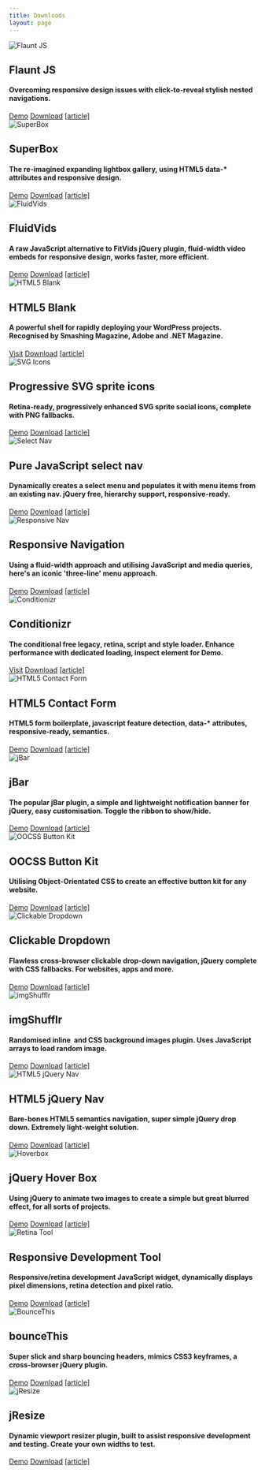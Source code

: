 ```yaml
---
title: Downloads
layout: page
---
```


<div class="download-item">
	<img src="/img/downloads/flaunt-js.jpg" alt="Flaunt JS">
	<div class="download-details">
		<h2>Flaunt JS</h2>
		<h4>Overcoming responsive design issues with click-to-reveal stylish nested navigations.</h4>
		<a href="//toddmotto.com/labs/flaunt-js" onclick="_gaq.push(['_trackEvent', 'Click', 'Demo Flaunt, 'Flaunt Demo']);">Demo</a>
		<a href="//toddmotto.com/labs/flaunt-js/flaunt-js.zip" onclick="_gaq.push(['_trackEvent', 'Click', 'Download Flaunt, 'Flaunt Download']);">Download</a>
		<a href="//toddmotto.com/flaunt-js-for-stylish-responsive-navigations-with-nested-click-to-reveal">[article]</a>
	</div>
</div>
<div class="download-item">
	<img src="/img/downloads/superbox.jpg" alt="SuperBox">
	<div class="download-details">
		<h2>SuperBox</h2>
		<h4>The re-imagined expanding lightbox gallery, using HTML5 data-* attributes and responsive design.</h4>
		<a href="//toddmotto.com/labs/superbox" onclick="_gaq.push(['_trackEvent', 'Click', 'Demo SuperBox, 'SuperBox Demo']);">Demo</a>
		<a href="//toddmotto.com/labs/superbox/superbox.zip" onclick="_gaq.push(['_trackEvent', 'Click', 'Download SuperBox, 'SuperBox Download']);">Download</a>
		<a href="//toddmotto.com/introducing-superbox-the-reimagined-lightbox-gallery">[article]</a>
	</div>
</div>
<div class="download-item">
	<img src="/img/downloads/fluidvids.jpg" alt="FluidVids">
	<div class="download-details">
		<h2>FluidVids</h2>
		<h4>A raw JavaScript alternative to FitVids jQuery plugin, fluid-width video embeds for responsive design, works faster, more efficient.</h4>
		<a href="//toddmotto.com/labs/fluidvids" onclick="_gaq.push(['_trackEvent', 'Click', 'Demo FluidVids, 'FluidVids Demo']);">Demo</a>
		<a href="//toddmotto.com/labs/fluidvids/fluidvids.zip" onclick="_gaq.push(['_trackEvent', 'Click', 'Download FluidVids, 'FluidVids Download']);">Download</a>
		<a href="//toddmotto.com/fluid-and-responsive-youtube-and-vimeo-videos-with-fluidvids-js">[article]</a>
	</div>
</div>
<div class="download-item">
	<img src="/img/downloads/html5blank.jpg" alt="HTML5 Blank">
	<div class="download-details">
		<h2>HTML5 Blank</h2>
		<h4>A powerful shell for rapidly deploying your WordPress projects. Recognised by Smashing Magazine, Adobe and .NET Magazine.</h4>
		<a href="//html5blank.com" target="_blank">Visit</a>
		<a href="//github.com/toddmotto/html5blank/archive/master.zip" onclick="_gaq.push(['_trackEvent', 'Click', 'HTML5 Blank Theme Download', 'HTML5 Blank Download']);">Download</a>
		<a href="//toddmotto.com/html5-blank-rapid-wordpress-theme-development">[article]</a>
	</div>
</div>
<div class="download-item">
	<img src="/img/downloads/svg-icons.jpg" alt="SVG Icons">
	<div class="download-details">
		<h2>Progressive SVG sprite icons</h2>
		<h4>Retina-ready, progressively enhanced SVG sprite social icons, complete with PNG fallbacks.</h4>
		<a href="//toddmotto.com/labs/svg-icons" onclick="_gaq.push(['_trackEvent', 'Click', 'Demo SVG Icons, 'SVG Icons Demo']);">Demo</a>
		<a href="//toddmotto.com/labs/svg-icons/svg-icons.zip" onclick="_gaq.push(['_trackEvent', 'Click', 'Download SVG Icons, 'SVG Icons Download']);">Download</a>
		<a href="//toddmotto.com/progressively-enhanced-svg-sprite-icons/">[article]</a>
	</div>
</div>
<div class="download-item">
	<img src="/img/downloads/select-nav-js.jpg" alt="Select Nav">
	<div class="download-details">
		<h2>Pure JavaScript select nav</h2>
		<h4>Dynamically creates a select menu and populates it with menu items from an existing nav. jQuery free, hierarchy support, responsive-ready.</h4>
		<a href="//toddmotto.com/labs/selectnav" onclick="_gaq.push(['_trackEvent', 'Click', 'Demo Select Nav', 'Select Nav Demo']);" target="_blank">Demo</a>
		<a href="//toddmotto.com/labs/selectnav/selectnav.zip" onclick="_gaq.push(['_trackEvent', 'Click', 'Download Select Nav', 'Select Nav Download']);">Download</a>
		<a href="//toddmotto.com/creating-a-responsive-dynamic-mobile-navigation-from-pure-javascript">[article]</a>
	</div>
</div>
<div class="download-item">
	<img src="/img/downloads/responsive-nav.jpg" alt="Responsive Nav">
	<div class="download-details">
		<h2>Responsive Navigation</h2>
		<h4>Using a fluid-width approach and utilising JavaScript and media queries, here's an iconic 'three-line' menu approach.</h4>
		<a href="//toddmotto.com/labs/responsive-nav" onclick="_gaq.push(['_trackEvent', 'Click', 'Demo Responsive Nav', 'Responsive Nav Demo']);" target="_blank">Demo</a>
		<a href="//toddmotto.com/labs/responsive-nav/responsive-nav.zip" onclick="_gaq.push(['_trackEvent', 'Click', 'Download Responsive Nav', 'Responsive Nav Download']);">Download</a>
		<a href="//toddmotto.com/building-an-html5-responsive-menu-with-media-queries-javascript">[article]</a>
	</div>
</div>
<div class="download-item">
	<img src="/img/downloads/conditionizr.jpg" alt="Conditionizr">
	<div class="download-details">
		<h2>Conditionizr</h2>
		<h4>The conditional free legacy, retina, script and style loader. Enhance performance with dedicated loading, inspect element for Demo.</h4>
		<a href="//conditionizr.com" onclick="_gaq.push(['_trackEvent', 'Click', 'conditionizr.com', 'conditionizr.com']);">Visit</a>
		<a href="//github.com/conditionizr/conditionizr/archive/master.zip" onclick="_gaq.push(['_trackEvent', 'Click', 'Download Conditionizr', 'Conditionizr Download']);">Download</a>
		<a href="//toddmotto.com/meet-conditionizr-the-conditional-free-legacy-retina-script-and-style-loader">[article]</a>
	</div>
</div>
<div class="download-item">
	<img src="/img/downloads/html5-contact.jpg" alt="HTML5 Contact Form">
	<div class="download-details">
		<h2>HTML5 Contact Form</h2>
		<h4>HTML5 form boilerplate, javascript feature detection, data-* attributes, responsive-ready, semantics.</h4>
		<a href="//toddmotto.com/labs/html5-contact-form" onclick="_gaq.push(['_trackEvent', 'Click', 'Demo HTML5 Contact Form, 'HTML5 Contact Form Demo']);">Demo</a>
		<a href="//toddmotto.com/labs/html5-contact-form/html5-contact-form.zip" onclick="_gaq.push(['_trackEvent', 'Click', 'Download HTML5 Contact Form, 'HTML5 Contact Form Download']);">Download</a>
		<a href="//toddmotto.com/creating-an-html5-responsive-ready-contact-form-with-custom-javascript-feature-detection">[article]</a>
	</div>
</div>
<div class="download-item">
	<img src="/img/downloads/jbar.jpg" alt="jBar">
	<div class="download-details">
		<h2>jBar</h2>
		<h4>The popular jBar plugin, a simple and lightweight notification banner for jQuery, easy customisation. Toggle the ribbon to show/hide.</h4>
		<a href="//toddmotto.com/labs/jbar/" onclick="_gaq.push(['_trackEvent', 'Click', 'Demo bounceThis', 'bounceThis Demo']);">Demo</a>
		<a href="//toddmotto.com/labs/jbar/jbar.zip" onclick="_gaq.push(['_trackEvent', 'Click', 'Download bounceThis', 'bounceThis Download']);">Download</a>
		<a href="//toddmotto.com/jbar-plugin-the-jquery-call-to-action-bar">[article]</a>
	</div>
</div>
<div class="download-item">
	<img src="/img/downloads/oocss-buttons.jpg" alt="OOCSS Button Kit">
	<div class="download-details">
		<h2>OOCSS Button Kit</h2>
		<h4>Utilising Object-Orientated CSS to create an effective button kit for any website.</h4>
		<a href="//toddmotto.com/labs/oocss-buttons" onclick="_gaq.push(['_trackEvent', 'Click', 'Demo OOCSS Buttons', 'OOCSS Buttons Demo']);" target="_blank">Demo</a>
		<a href="//toddmotto.com/labs/oocss-buttons/oocss-buttons.zip" onclick="_gaq.push(['_trackEvent', 'Click', 'Download OOCSS Buttons', 'OOCSS Buttons Download']);">Download</a>
		<a href="//toddmotto.com/getting-started-with-object-orientated-css-oocss-creating-a-button-kit">[article]</a>
	</div>
</div>
<div class="download-item">
	<img src="/img/downloads/clickable-dropdown.jpg" alt="Clickable Dropdown">
	<div class="download-details">
		<h2>Clickable Dropdown</h2>
		<h4>Flawless cross-browser clickable drop-down navigation, jQuery complete with CSS fallbacks. For websites, apps and more.</h4>
		<a href="//toddmotto.com/labs/clickable-dropdown/" onclick="_gaq.push(['_trackEvent', 'Click', 'Clickable Dropdown Demo', 'Clickable Dropdown Demo Button']);">Demo</a>
		<a href="//toddmotto.com/labs/clickable-dropdown/clickable-dropdown.zip" onclick="_gaq.push(['_trackEvent', 'Click', 'Clickable Dropdown Download', 'Clickable Dropdown Download Button']);">Download</a>
		<a href="//toddmotto.com/flawless-clickable-drop-down-navigation">[article]</a>
	</div>
</div>
<div class="download-item">
	<img src="/img/downloads/imgshufflr.jpg" alt="imgShufflr">
	<div class="download-details">
		<h2>imgShufflr</h2>
		<h4>Randomised inline <img> and CSS background images plugin. Uses JavaScript arrays to load random image.</h4>
		<a href="//toddmotto.com/labs/imgshufflr/" onclick="_gaq.push(['_trackEvent', 'Click', 'Demo imgShufflr', 'imgShufflr Demo']);">Demo</a>
		<a href="//toddmotto.com/labs/imgshufflr/imgshufflr.zip" onclick="_gaq.push(['_trackEvent', 'Click', 'Download imgShufflr', 'imgShufflr Download']);">Download</a>
		<a href="//toddmotto.com/imgshufflr-randomised-inline-and-css-background-images-plugin">[article]</a>
	</div>
</div>
<div class="download-item">
	<img src="/img/downloads/html5nav.jpg" alt="HTML5 jQuery Nav">
	<div class="download-details">
		<h2>HTML5 jQuery Nav</h2>
		<h4>Bare-bones HTML5 semantics navigation, super simple jQuery drop down. Extremely light-weight solution.</h4>
		<a href="//toddmotto.com/labs/html5-jquery-nav/" onclick="_gaq.push(['_trackEvent', 'Click', 'HTML5 jQuery Nav Demo', 'HTML5 jQuery Nav Demo Button']);">Demo</a>
		<a href="//toddmotto.com/labs/html5-jquery-nav/html5-jquery-nav.zip" onclick="_gaq.push(['_trackEvent', 'Click', 'Download HTML5 jQuery Nav', 'HTML5 jQuery Nav Download']);">Download</a>
		<a href="//toddmotto.com/html5-and-jquery-super-simple-drop-down-nav">[article]</a>
	</div>
</div>
<div class="download-item">
	<img src="/img/downloads/hoverbox.jpg" alt="Hoverbox">
	<div class="download-details">
		<h2>jQuery Hover Box</h2>
		<h4>Using jQuery to animate two images to create a simple but great blurred effect, for all sorts of projects.</h4>
		<a href="//toddmotto.com/labs/hover-box/" onclick="_gaq.push(['_trackEvent', 'Click', 'jQuery Hover Box Demo', 'jQuery Hover Demo Button']);">Demo</a>
		<a href="//toddmotto.com/labs/hover-box/hover-box.zip" onclick="_gaq.push(['_trackEvent', 'Click', 'jQuery Hover Box Download', 'jQuery Hover Box Download Button']);">Download</a>
		<a href="//toddmotto.com/create-a-simple-jquery-hover-call-to-action-box">[article]</a>
	</div>
</div>
<div class="download-item">
	<img src="/img/downloads/retina.jpg" alt="Retina Tool">
	<div class="download-details">
		<h2>Responsive Development Tool</h2>
		<h4>Responsive/retina development JavaScript widget, dynamically displays pixel dimensions, retina detection and pixel ratio.</h4>
		<a href="//toddmotto.com/labs/viewport-retina/" onclick="_gaq.push(['_trackEvent', 'Click', 'Demo ViewPort Resizer', 'ViewPort Resizer Demo']);">Demo</a>
		<a href="//toddmotto.com/labs/viewport-retina/viewport-retina.zip" onclick="_gaq.push(['_trackEvent', 'Click', 'Download ViewPort Resizer', 'ViewPort Resizer Download']);">Download</a>
		<a href="//toddmotto.com/viewport-dynamic-width-calculation-retina-and-pixel-ratio-javascript-widget">[article]</a>
	</div>
</div>
<div class="download-item">
	<img src="/img/downloads/bounce-this.jpg" alt="BounceThis">
	<div class="download-details">
		<h2>bounceThis</h2>
		<h4>Super slick and sharp bouncing headers, mimics CSS3 keyframes, a cross-browser jQuery plugin.</h4>
		<a href="//toddmotto.com/labs/bouncethis/" onclick="_gaq.push(['_trackEvent', 'Click', 'Demo bounceThis', 'bounceThis Demo']);">Demo</a>
		<a href="//toddmotto.com/labs/bouncethis/bouncethis.zip" onclick="_gaq.push(['_trackEvent', 'Click', 'Download bounceThis', 'bounceThis Download']);">Download</a>
		<a href="//toddmotto.com/bouncethis-plugin-mimics-css3-keyframes-bouncing-header-animations">[article]</a>
	</div>
</div>
<div class="download-item">
	<img src="/img/downloads/jresize.jpg" alt="jResize">
	<div class="download-details">
		<h2>jResize</h2>
		<h4>Dynamic viewport resizer plugin, built to assist responsive development and testing. Create your own widths to test.</h4>
		<a href="//toddmotto.com/labs/jresize/" onclick="_gaq.push(['_trackEvent', 'Click', 'Demo jResize', 'jResize Demo']);">Demo</a>
		<a href="//github.com/toddmotto/jResize/archive/master.zip" onclick="_gaq.push(['_trackEvent', 'Click', 'Download jResize', 'jResize Download']);">Download</a>
		<a href="//toddmotto.com/jresize-plugin-for-one-window-responsive-development">[article]</a>
	</div>
</div>